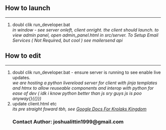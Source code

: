 <h2>How to launch</h2>
<hr>
<ol>
  <li>doubl clik run_developer.bat </li>
  <i>in window - see server onleft, client onright. the client should launch. to view admin panel, open admin_panel.html in src/server. To Setup Email Services ( Not Required, but cool ) see mailersend api</i>
</ol>
<h2>How to edit</h2>
<hr>
<ol>
  <li>doubl clik run_developer.bat - ensure server is running to see enable live updates.</li>
  <i>we are hosting a python livereload server for client with jinja templates and htmx to allow reuseable components and 
    interop with python for ease of dev ( idk i know python better than js sry guys js is poo anyway{}{{}}) 
  </i>
  <li>update client.html etc</li>
  <i>its pre straight foward tbh, see <a href="https://docs.google.com/document/d/12K5cjkujYt-3dJ0ex2gKlLU8HsPPKj0ymg7BpK73OQQ/edit?usp=sharing"> Google Docs For Krolaks Kingdom </a> </i>

  <h3> Contact Author: joshualittin1999@gmail.com</h3>
</ol>
